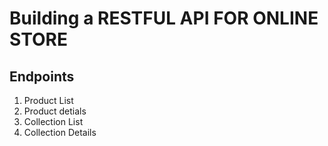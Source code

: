 # Building a RESTFUL API FOR ONLINE STORE

## Endpoints
1. Product List
2. Product detials
3. Collection List
4. Collection Details
